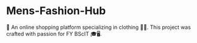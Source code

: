 # Mens-Fashion-Hub
👗 An online shopping platform specializing in clothing 👚👕. This project was crafted with passion for FY BScIT 🎓🖥️.
